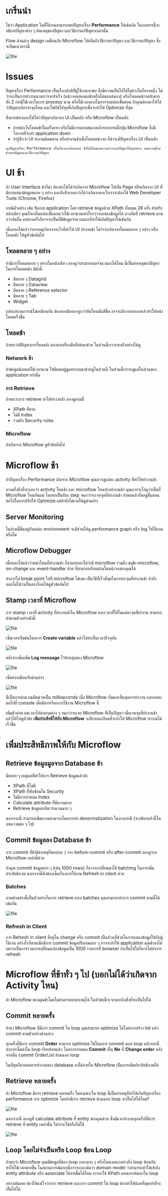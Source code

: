 # เกริ่นนำ
ไม่ว่า Application ใดที่ใช้งานสามารถพบปัญหาเรื่อง **Performance** ได้เช่นกัน ในเอกสารนี้จะอธิบายปัญหาต่าง ๆ ต้นเหตุของปัญหา และวิธีการแก้ปัญหาเหล่านั้น

Flow ด้านล่าง design เหมือนกับ Microflow ให้เห็นถึงวิธีการหาปัญหา และวิธีการแก้ปัญหา ซึ่งจะยึดแนวทางนี้

![file](https://km.tbn.co.th/uploads/inline_files/image-1589875136858.png)

# Issues
ปัญหาเรื่อง Performance เป็นเรื่องปกติที่ผู้ใช้งานจะพบ ซึ่งมีความเป็นไปได้ไม่ทางใดก็ทางหนึ่ง ไม่ว่าจะเป็นการทำงานนานกว่าจะสำเร็จ (หน้าจอแสดงผลช้าหรือไม่ตอบสนอง) หรือโหลดหน้าจอช้ามาก ทั้ง 2 กรณีใช้เวลาในการ process นาน หรือใช้เวลามากในการจบแต่ละขั้นตอน ถ้าคุณต้องหาให้ได้ว่าปัญหาเกิดจากจุดไหน และโฟกัสไปจุดที่เกิดปัญหาเพื่อจะทำให้ Optimize ที่สุด

สิ่งแรกต้องบอกให้ได้ว่าปัญหาเกิดจาก UI เป็นหลัก หรือ Microflow เป็นหลัก

- ถ้าหน้าเว็บโหลดช้าในครั้งแรก หรือไม่มีการตอบสนองหลังจากการคลิ๊กปุ่ม Microflow ซึ่งมีโอกาสที่จะทำ application down
- ถ้ารู้สึกว่า UI ทำงานผิดพลาด หรือทำงานช้าเมื่อโหลดหน้าจอ ก็น่าจะมีปัญหาเรื่อง UI เป็นหลัก

```
ทุกปัญหาเรื่อง Performance เป็นเรื่องละเอียดอ่อน ซึ่งไม่ได้หมายความว่าจะแก้ปัญหาได้ทุกอย่าง บทความนี้จะช่วยหาปัญหาและวิธีการแก้ปัญหา
```

# UI ช้า
ถ้า User Interface ช้าก็น่า ต้องหาให้ได้ว่าเกิดจาก Microflow ไปเปิด Page หรือเกิดจาก UI ที่มีการแสดงข้อมูลหลาย ๆ อย่าง และสิ่งที่จะบอกว่าได้ว่าเกิดจากอะไรเราจะต้องใช้ Web Developer Tools (Chrome, Firefox)

กรณีตัวอย่าง เช่น รันเทส application โดย retrieve ข้อมูลด้วย XPath ทั้งหมด 26 ครั้ง สำหรับหน้าเดียว คุณก็จะเห็นแต่ละขั้นตอนว่าใช้เวลานานเท่าไรกว่าจะแสดงข้อมูลได้ บางอันที่ retrieve นานกว่าอันอื่น แต่บางครั้งก็อาจจะเป็นที่มีข้อมูลจำนวนมากก็ทำให้เกิดปัญหาได้เช่นกัน

เมื่อบอกได้แล้วว่าสาเหตุเกิดจากอะไรที่ทำให้ UI ทำงานช้า ไม่ว่าจะเกิดจากโหลดหลาย ๆ อย่าง หรือโหลดช้า ให้ดูหัวข้อถัดไป

## โหลดหลาย ๆ อย่าง
ถ้ามีการโหลดหลาย ๆ อย่างในหน้าเดียว ลองดูว่าสามารถลดจำนวนลงได้ไหม นี่เป็นสาเหตุของปัญหาในการโหลดหน้า มีดังนี้
- มีหลาย ๆ Datagrid
- มีหลาย ๆ Dataview
- มีหลาย ๆ Reference selector
- มีหลาย ๆ Tab
- Widget

แต่ละสถานการณ์ไม่เหมือนกัน ต้องลองผิดลองถูกว่าอันไหนมันดีขึ้น อาจจะมีการลบออกแล้วทำให้หน้าโหลดเร็วขึ้น

## โหลดช้า
ถ้าพบว่ามีปัญหาการโหลดช้า ลองหาเครื่องมือที่เข้ามาช่วย ในส่วนนี้เราจะยกตัวอย่างให้ดู

###  Network ช้า
ถ้าข้อมูลน้อยแต่ใช้เวลานาน ให้ติดต่อผู้ดูแลระบบมาช่วยดูในส่วนนี้ ในส่วนนี้เราจะดูแค่ในส่วนของ application เท่านั้น

### การ Retrieve
ถ้าพบว่าการ retrieve ทำให้ทำงานช้า ลองดูตามนี้
- XPath ที่ยาก
- ไม่มี Index
- รวมถึง Security rules

### Microflow
ถ้าเกิดจาก Microflow ดูหัวข้อถัดไป

# Microflow ช้า
ถ้าปัญหาเรื่อง Performance เกิดจาก Microflow คุณควรดูแต่ละ activity ที่ทำให้ทำงานช้า

บางครั้งสิ่งที่จะบอกว่า activity ไหนช้า และ microflow ไหนบ้างทำงานช้า คุณควรจะไล่ดูว่าเป็นที่ Microflow ไหนกันแน่ โดยหาเป็นทีละ step จนกว่าจะเจอจุดที่ทำงานช้า ถ้าพบแล้วก็มาดูขั้นตอนต่อไปในการปรับให้ Optimize แต่ถ้ายังไม่เจอให้ดูด้านล่าง

## Server Monitoring
ในส่วนนี้ขึ้นอยู่กับแต่ละ environment จะมีส่วนให้ดู performance graph หรือ log ให้ใช้งานหรือไม่

## Microflow Debugger
เมื่อบอกได้แล้วว่าหน้าไหนที่ทำงานช้า ก็สามารถหาได้ว่ามี microflow รวมถึง sub-microflow, on-change และ event-handler ด้วย ที่สามารถเรียกผ่านในหน้าจอของคุณได้

ทำการใส่ break point ไปที่ microflow ได้เลย เป็นวิธีที่เร็วที่สุดในการหาจุดที่ทำงานช้า ถ้ายังบอกไม่ได้ว่าเป็นตรงไหนให้ดูหัวข้อถัดไป

## Stamp เวลาที่ Microflow
การ stamp เวลาที่ activity ที่ทำงานช้าใน Microflow และเวลาที่ใช้ในแต่ละจุดที่ทำงาน สามารถทำตามตัวอย่างดังนี้

![file](https://km.tbn.co.th/uploads/inline_files/image-1590026465805.png)

เซ็ตเวลาเริ่มต้นโดยการ **Create variable** แล้วใส่ค่าเป็นเวลาปัจจุบัน

![file](https://km.tbn.co.th/uploads/inline_files/image-1590026720108.png)

หลังจากนั้นเพิ่ม **Log message** ไว้ท้ายสุดของ Microflow

![file](https://km.tbn.co.th/uploads/inline_files/image-1590026914742.png)

เซ็ตค่าเหมือนกับด้านล่าง

![file](https://km.tbn.co.th/uploads/inline_files/image-1590026945106.png)

นี่เป็นการคำนวณมีหน่วยเป็น milliseconds เมื่อ Microflow เริ่มและสิ้นสุดการทำงาน และแสดงผลไปที่ console เมื่อมีการเรียกการใช้งาน Microflow นี้

เพิ่มตัวคำนวณเวลาไปตามจุดต่าง ๆ จนกว่าจะเจอ Microflow ที่เป็นปัญหา เมื่อเจอจุดที่ทำงานช้าแล้วให้ไปดูหัวข้อ **เพิ่มประสิทธิให้กับ Microflow** จะมีรายละเอียดที่จะทำให้ Microflow ทำงานได้เร็วขึ้น

# เพิ่มประสิทธิภาพให้กับ Microflow
## Retrieve ข้อมูลมูลจาก Database ช้า
มีหลาย ๆ เหตุผลที่ทำให้การ Retrieve ข้อมูลแล้วช้า
- XPath ที่ไม่ดี
- XPath ที่ซับซ้อนใน Security
- ไม่มีการกำหนด Index
- Calculate attribute ที่มีความยาก
- Retrieve ข้อมูลมาทีละจำนวนมาก ๆ

นอกจากนี้ สามารถเพิ่มความสามารถโดยการทำ denormalization ในบางกรณี (จะอธิบายส่วนี้ในบทความต่อ ๆ ไป)

## Commit ข้อมูลลง Database ช้า
การ commit ที่ช้ามีสาเหตุที่พบบ่อย ๆ จาก before-commit หรือ after-commit ลองดูจาก Microflow เหล่านี้ด้วย

ถ้าคุณ commit ข้อมูลมาก ๆ (เช่น 1000 rows) ก็อาจจะเปลี่ยนมาใช้ batching ในการเพิ่มประสิทธิภาพ นอกจากนี้ยังต้องเช็คเรื่องการใช้งาน Refresh in client ด้วย

### Batches
ภาพด้านล่างนี้เป็นตัวอย่างในการ retrieve แบบ batches คุณสามารถทำการ commit ตามนี้ได้เช่นกัน

![file](https://km.tbn.co.th/uploads/inline_files/image-1590027012978.png)

### Refresh in Client
การ Refresh in client ที่อยู่ใน change หรือ commit เป็นส่วนที่ช่วยในการแสดงข้อมูลให้กับผู้ใช้งาน อย่างไรก็ตามเมื่อมีการ commit ข้อมูลปริมาณมาก ๆ อาจจะทำให้ application คุณช้าลงได้ เพราะเป็นการรวมการเปลี่ยนแปลงข้อมูลเป็น 1000 รายการที่ browser ถ้าเป็นไปได้ก็ควรไม่ทำการ refresh

# Microflow ที่ช้าทั่ว ๆ ไป (บอกไม่ได้ว่าเกิดจาก Activity ไหน)
ถ้า Microflow ของคุณช้าโดยไม่สามารถหาสาเหตุได้ ในหัวข้อนี้จะจะบอกถึงสิ่งที่จะเป็นไปได้

## Commit หลายครั้ง
ถ้าหา Microflow ที่มีการ commit ใน loop คุณสามารถ optimize ได้โดยการสร้าง list แล้ว commit ตามตัวอย่างด้านล่าง


ทุกครั้งที่มีการ commit **Order** สามารถ optimize ได้โดยการ commit นอก loop หลังจากที่ทำการเซ็ตค่าใน loop เรียบร้อยแล้ว โดยการกำหนด **Commit** เป็น **No** ที่ **Change order** หลังจากนั้น commit OrderList ด้านนอก loop 


ในที่สุดก็ช่วยลดการทำงานของ database ลงได้ภายใน Microflow เป็นการเพิ่มประสิทธิภาพได้

## Retrieve หลายครั้ง
ถ้า Microflow มีการ retrieve หลายครั้ง โดยเฉพาะใน loop นี่เป็นสาเหตุที่ทำให้เกิดปัญหาเรื่อง performance การ optimize โดยถ้ามีการ retrieve ด้านนอก loop จะเป็นไปได้ไหม?

![file](https://km.tbn.co.th/uploads/inline_files/image-1590027077892.png)

นอกจากนี้ ลองดูที่ calculate attribute ที่ entity ของคุณด้วย ซึ่งมันจะทำงานทุกครั้งที่มีการ retrieve ที่ entity เหล่านั้น ไม่ว่าจะใช้หรือไม่ใช้

![file](https://km.tbn.co.th/uploads/inline_files/image-1590027101288.png)

## Loop โดยไม่จำเป็นหรือ Loop ซ้อน Loop
ถ้าพบว่า Microflow คุณมีข้อมูลที่ต้อง loop เยอะมาก ๆ หรือโดยเฉพาะอย่างยิ่ง loop ซ้อนกัน ทำให้ใช้เวลามากขึ้น ในสถานการณ์แบบนี้อาจจะลองคิดว่า domain model ว่าสามารถทำให้เข้าถึง entity attribute หรือ associate ได้ง่ายขึ้นได้ไหม อาจจะใช้ XPath แทนการค้นหาใน loop

อย่างเช่นเคย ต้องให้แน่ใจว่าการ retrieve และการ commit ใน loop ต้องทำให้น้อยที่สุดเท่าที่จะเป็นไปได้